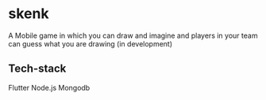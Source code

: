 # skenk

A Mobile game in which you can draw and imagine and players in your team can guess what you are drawing 
(in development)

## Tech-stack
Flutter
Node.js
Mongodb

 
